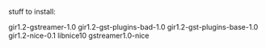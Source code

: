 stuff to install:

gir1.2-gstreamer-1.0
gir1.2-gst-plugins-bad-1.0
gir1.2-gst-plugins-base-1.0
gir1.2-nice-0.1
libnice10
gstreamer1.0-nice

